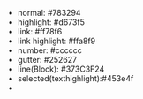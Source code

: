 - normal: #783294
- highlight: #d673f5
- link: #ff78f6
- link highlight: #ffa8f9
- number: #cccccc
- gutter: #252627
- line(Block): #373C3F24
- selected(texthighlight):#453e4f
-